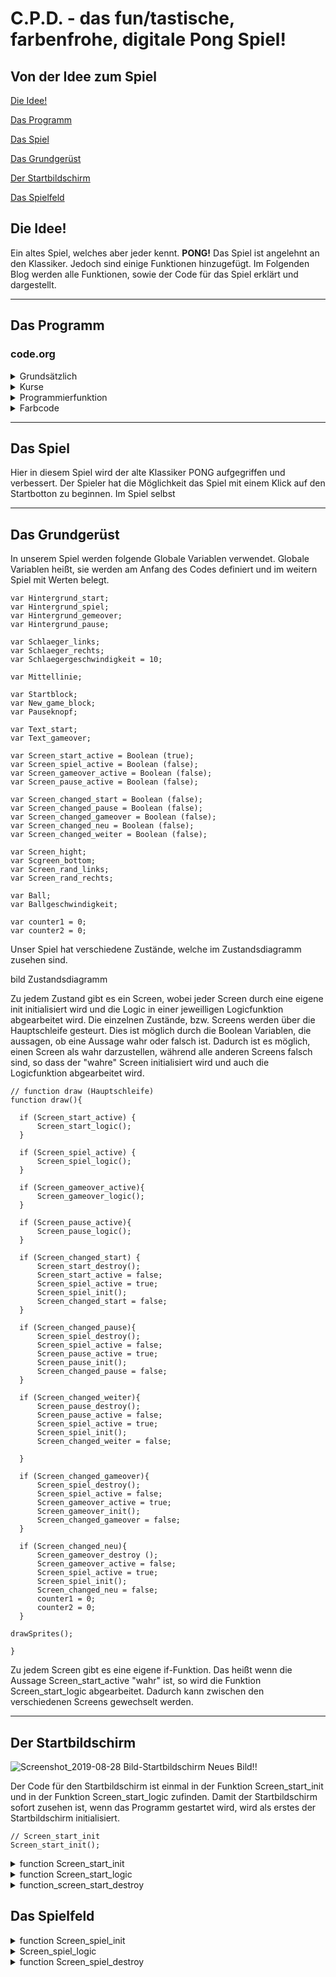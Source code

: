 # C.P.D. - das fun/tastische, farbenfrohe, digitale Pong Spiel!

## Von der Idee zum Spiel

[Die Idee!](#eins)

[Das Programm](#zwei)

[Das Spiel](#drei)

[Das Grundgerüst](#vier)

[Der Startbildschirm](#fünf)

[Das Spielfeld](#sechs)


## Die Idee! <a name="eins"></a>

Ein altes Spiel, welches aber jeder kennt. **PONG!** Das Spiel ist angelehnt an den Klassiker. Jedoch sind einige Funktionen hinzugefügt. Im Folgenden Blog werden alle Funktionen, sowie der Code für das Spiel erklärt und dargestellt.
<hr>


## Das Programm <a name="zwei"></a>
### code.org

<details>
  <summary>Grundsätzlich</summary>
  
  * Schüler sollen weltweit kostenlosen Zugang haben Informatik zu lernen. 
  * Über diese Seite kann der Lehrer einen Lehreraccount erstellen, sodass er alle Projekte der Schüler jederzeit abrufen kann. 
  * Mehrere Unternehmen unterstützen code.org. Z.B. Google, Microsoft und viele mehr.
  
  </details>

<details>
  <summary>Kurse</summary>
  Bei code.org können Nutzer auch ohne Anmeldung Kurse zum Thema programmieren machen. Dabei werden in verschiedene Altersstufen unterschieden. Auch gibt es Kurse für Nichtleser, sodass auch schon die Kleinsten programmieren lernen können.
  </details>
  
<details>
  <summary>Programmierfunktion</summary>
 Auf code.org können verschiedenen Module benutzt werden um ein Spiel oder sonstiges programmieren zu können. Um nun ein Spiel programmieren zu können, wird das Spielelabor ausgewählt. In diesem Labor kann alles auprobiert werden. code.org stellt bereits vorgefertigte Baussteine zur Verfügung. Diese können als Bausteine angezeigt werden oder aber auch als Javaskipt. Auch lassen sich eigende nicht vorhandene Befehle programmieren, wobei das Programm nicht alle Javaskript funktionen kennt.
  Es kann somit für Angfänger sowie fortgeschrittene leicht programmiert werden.
  Im App-Labor könne Spiele in Form einer App programmiert werden. Dadurch lassen sich diese Spiele auch auf Tablets oder Handys spielen. 
  </details>
  
<details>
  <summary>Farbcode</summary>
 Während man auf code.ord programmiert, wird man mit verschidenen Typen und Farben konfrontiert. Dabei variieren die Farben je nachdem in welcher Sprache man programmiert.
  
  Die Bausteine:
  * eine programmiete _Funktion_ ist immer grün
  * ein Baustein, der die _World_ beschreibt und definiert ist immer gelb
  * ein _Sprite_ oder _Groupe_ ist immer rot
  * die Bauteine der Kategorie _Drawing_ ist immer hellblau
  * ein Comment wird grau angezeigt
  * ein Baustein aus _Kontroll_ ist in einem mittelblau
  * eine Variable ist lila angezeigt
  * die Kategorie _Mathe_ ist orange
  
In diesem Spiel wurde allerdings in Javaskript geschrieben. Auch hier gibt es in code.org einen Farbencode, jedoch unterscheiden sich diese von dem Bausteincode.

  * die Variablen _var_ sowie die Funktionen wie zum Beispiel _if_ werden lila angezeigt
  * _Comments_ sind grün 
  * variierbare Element wie _Farben_ oder _Positionsangaben_ werden blau angezeigt
  * alle aderen _Texte_ sind grau
  * die Boolean, welche _true_ und _false_ definieren, sind blau
  
  </details>
  
  <hr>
 
 
## Das Spiel <a name="drei"></a>  

Hier in diesem Spiel wird der alte Klassiker PONG aufgegriffen und verbessert. Der Spieler hat die Möglichkeit das Spiel mit einem Klick auf den Startbotton zu beginnen. Im Spiel selbst 
 
 <hr>
 
 
## Das Grundgerüst <a name="vier"></a>

In unserem Spiel werden folgende Globale Variablen verwendet. Globale Variablen heißt, sie werden am Anfang des Codes definiert und im weitern Spiel mit Werten belegt.

```  
var Hintergrund_start;  
var Hintergrund_spiel;  
var Hintergrund_gemeover;  
var Hintergrund_pause;  

var Schlaeger_links;  
var Schlaeger_rechts;  
var Schlaegergeschwindigkeit = 10;  

var Mittellinie;  

var Startblock;  
var New_game_block;  
var Pauseknopf;  

var Text_start;  
var Text_gameover;  

var Screen_start_active = Boolean (true);  
var Screen_spiel_active = Boolean (false);  
var Screen_gameover_active = Boolean (false);  
var Screen_pause_active = Boolean (false);  

var Screen_changed_start = Boolean (false);  
var Screen_changed_pause = Boolean (false);  
var Screen_changed_gameover = Boolean (false);  
var Screen_changed_neu = Boolean (false);  
var Screen_changed_weiter = Boolean (false);  

var Screen_hight;  
var Scgreen_bottom;  
var Screen_rand_links;  
var Screen_rand_rechts;  

var Ball;  
var Ballgeschwindigkeit;   

var counter1 = 0;  
var counter2 = 0;
```  

Unser Spiel hat verschiedene Zustände, welche im Zustandsdiagramm zusehen sind.

bild Zustandsdiagramm

Zu jedem Zustand gibt es ein Screen, wobei jeder Screen durch eine eigene init initialisiert wird und die Logic in einer jeweilligen Logicfunktion abgearbeitet wird.
Die einzelnen Zustände, bzw. Screens werden über die Hauptschleife gesteurt. Dies ist möglich durch die Boolean Variablen, die aussagen, ob eine Aussage wahr oder falsch ist. Dadurch ist es möglich, einen Screen als wahr darzustellen, während alle anderen Screens falsch sind, so dass der "wahre" Screen initialisiert wird und auch die Logicfunktion abgearbeitet wird. 

```   
// function draw (Hauptschleife)
function draw(){

  if (Screen_start_active) {
      Screen_start_logic();
  }

  if (Screen_spiel_active) {
      Screen_spiel_logic();
  }
  
  if (Screen_gameover_active){
      Screen_gameover_logic();
  }
  
  if (Screen_pause_active){
      Screen_pause_logic();
  }

  if (Screen_changed_start) {
      Screen_start_destroy();
      Screen_start_active = false;
      Screen_spiel_active = true;
      Screen_spiel_init();
      Screen_changed_start = false;
  }
  
  if (Screen_changed_pause){
      Screen_spiel_destroy();
      Screen_spiel_active = false;
      Screen_pause_active = true;
      Screen_pause_init();
      Screen_changed_pause = false;
  }
  
  if (Screen_changed_weiter){
      Screen_pause_destroy();
      Screen_pause_active = false;
      Screen_spiel_active = true;
      Screen_spiel_init();
      Screen_changed_weiter = false;
      
  }
  
  if (Screen_changed_gameover){
      Screen_spiel_destroy();
      Screen_spiel_active = false;
      Screen_gameover_active = true;
      Screen_gameover_init();
      Screen_changed_gameover = false;
  }  
  
  if (Screen_changed_neu){
      Screen_gameover_destroy ();
      Screen_gameover_active = false;
      Screen_spiel_active = true;
      Screen_spiel_init();
      Screen_changed_neu = false;
      counter1 = 0;
      counter2 = 0;
  }

drawSprites();
  
}
```   
Zu jedem Screen gibt es eine eigene if-Funktion. Das heißt wenn die Aussage Screen_start_active "wahr" ist, so wird die Funktion Screen_start_logic abgearbeitet. Dadurch kann zwischen den verschiedenen Screens gewechselt werden. 

<hr>

 
## Der Startbildschirm <a name="fünf"></a>
 
 ![Screenshot_2019-08-28 Bild-Startbildschirm](https://user-images.githubusercontent.com/54102292/63863667-e54c8300-c9ae-11e9-9a05-4cec282734e9.png)
 Neues Bild!!
 
Der Code für den Startbildschirm ist einmal in der Funktion Screen_start_init und in der Funktion Screen_start_logic zufinden.
Damit der Startbildschirm sofort zusehen ist, wenn das Programm gestartet wird, wird als erstes der Startbildschirm initialisiert.

```  
// Screen_start_init
Screen_start_init();
```  

 <details>
  <summary>function Screen_start_init</summary>
 
 
 In der Funktion Screen_start_init wurde der Hintergrund (Hintergrund_start) als weiß festgelegt. Bei der Schrift (Text_start) wird einmal die Größe, die Schriftart, die Farbe und zum Schluss noch den eigentlichen Text mit der Position, wo dieser stehen soll, festgelgt.
  
   ```
  //Hintergrund_start 
      Hintergrund_start = backround("white");  
      
  //Text_start  
      Text_start = textSize(100);  
      Text_start = textFont("Calibri");  
      Text_start = fill("blue");  
      Text_start = text("PONG", 70,200);  
  ```
  ---
 Der Startblock (Startblock) wird ebenfalls in der Funktion Screen_start_init festgelegt. Hierbei wird durch den Befehl "createSprite" festgelegt, wo dieser Startblock liegen soll. Es wird neben der x und y Position auch die Höhe und die Breite festgelgt. Durch den Befehl "setAnimation" wird der Startblock mit der entsprechenden Animation ausgegeben. Die Animation ist bei Code.org im Zeichentrickbereich hinterlegt.

```
 //Startblock  
      Startblock = createSprite (200,285,150,50);  
      Startblock.seeAnimation("flatDark41_1");  
```
---
Der Ball welcher auf dem Startbildschirm "herumfliegt" wird ebenfals in dieser Funktion definiert. Auch hier haben wir wieder ein Sprite definiert mit einer x,y Koordinate. Ebenfalls haben wir die Weite und Höhe des Balles definiert und auch eine Farbe.
Damit der Ball sich bewegt, haben wir ebenfalls einen vorgefertigten Befehl von Code.org benutzt. Dieser heißt "Ball.velocity" wobei dann immer die jeweillige Achse mit rangehängt wird (Ball.velocityX). Damit wird die Geschwindigkeit in x- oder y- Richtung bestimmt.

```
//Ball
    Ball = createSprite ();
      Ball.x = 200;
      Ball.y = 200;
      Ball.width = 15;
      Ball.height = 15;
      Ball.shapeColor = "red";
      
      Ball.velocityX = 8;
      Ball.velocityY = 5;
  ``` 
  ---
Desweitern haben wir in dieser Funktion auch die Bildschirmgrenze definiert. Diese haben wir in Abhängikeit zur Spielfeldgröße gesetzt. Somit ist es egal, in welcher Größe das Spielfeld angezeigt wird. Dies haben wir mit dem Befehl World.height, bzw. World.width gemacht.
  ```
//Screen_height_start
    Screen_height = 0;

//Screen_bottom_start
    Screen_bottom = World.height;
      
//Screen_Rand_links
    Screen_rand_links = 0;
      
//Screen_Rand_rechts
    Screen_rand_rechts = World.width;
```
---
    
  
  ![Screenshot_2019-08-28 Startbutton-Bild](https://user-images.githubusercontent.com/54102292/63864321-ed58f280-c9af-11e9-909a-866e0d629293.png)

  </details> 
  
<details>
  <summary>function Screen_start_logic</summary>
  
  Als erstes haben wir nochmal den Hintergrund und den Text definiert, damit der Ball welcher über den Bildschirm fliegt auch zu sehen ist und es nicht zu einer langen Reihe an Bällen kommt.
  Damit der Ball am Bildschirm Rand abprallt, haben wir if Funktion definiert. Die besagen, dass wenn der Ball den Bildschirmrand berührt, die Ballgeschwindigkeit (Ball.velocity) sich vom Vorzeichen her umdreht (mal -1). Dadurch verändert sich der X- bzw. Y-Wert, undsomit die Richtung des Balles. Dies haben wir bei allen vier Bildschirmrändern getan.  
  ```
//Ball.isTouching Screen_height
  if (Ball.y < Screen_height){
      Ball.velocityY = -1*Ball.velocityY;
  }
  
//Ball.isTouching Screen_bottom
  if (Ball.y > Screen_bottom){
      Ball.velocityY = -1*Ball.velocityY;
  }

// Ball.x < Screen_rand_links 
 if (Ball.x < Screen_rand_links){
      Ball.velocityX = -1*Ball.velocityX;
  }

// Ball.x > Screen_rand_rechts 
  if (Ball.x > Screen_rand_rechts){
      Ball.velocityX = -1*Ball.velocityX;
  }
```
---

Damit das Spiel gestartet werden kann, haben wir den Startblock. Wenn man auf diesen mit der Maus klickt, erklingt ein Sound, welchen wir aus der Soundbibliothek von Code.org haben. Desweitern wird definiert, das die Aussage Screen_changed_start "wahr" ist. Dadurch "springt" der Computer wieder in die Hauptschleife, um dort die if-Funktion für Screen_changed_start auszuführen.

```
// mousePressedOver (Startblock)
  if (mousePressedOver(Startblock)){
      Screen_changed_start=true;
      playSound ("https://audio.code.org/start1.mp3");
  }
```
  </details>
  
<details>
  <summary>function_screen_start_destroy</summary>
  
 In werden alle Angaben, welche wir in Screen_start_init gemacht haben "zerstört". Das heißt sie werden nicht mehr auf dem Bildschirm angezeigt, können aber falls man wieder in Screen_start_init kommt, wiederhergestellt werden. Diese Funktion brauchen wir, um zwischen den einzelnen Screens wechseln zu können.
 
``` 
function Screen_start_destroy (){
 
    Hintergrund_start.destroy;
    Text_start.destroy;
    Startblock.destroy();
    Ball.destroy();
}
``` 
</details>

 
 ## Das Spielfeld <a name="sechs"></a>
 
 <details>
  <summary>function Screen_spiel_init</summary>
Durch die Hauptschleife kommt man nun in die init-Funktion vom "Spiel". Als erstes haben wir wieder den Hintergrund (Hintergrund_spiel) defieniert. Hier haben wir uns für Grün entschieden, da wir somit eine Tischtennisplatten emittieren können. Desweitern haben wir noch eine Mittellinie (Mittellinie) definiert, damit die Spieler besser in die zwei Hälften unterscheiden können.
  
  ```
// Hintergrund_Spiel
    Hintergrund_spiel = background("green");

// Mittellinie
    Mittellinie = stroke("yellow");
    Mittellinie = strokeWeight("1");
    Mittellinie = line(World.wdith/2,World.height);
```
--- 

Die Schläger (Schlaeger_rechts / Schlaeger_links) haben wir wieder durch den Befehl createSprite programmiert. Die Schläger haben wir in Abhängigkeit zur Bildschirmgröße gesetzt, damit es egal ist, wie groß dieser später ist. Dies haben wir durch die World.height / bzw. World.width gemacht. So ist die Höhe der Schläger zum Beispiel ein achtel der Bildschirmgröße (World.width/8). So ist gewährleistet, dass der Schläger nicht zu klein, zu groß, zu breit, zu dünn für den Bildschrim ist. Auch haben wir die Position in Abhängigkeit zur Bildschirmgröße gestzt, so dass der Abstand zum Bildschirmrand immer gleich ist.
Die Schläger haben wir mit unterschiedlichen Farben belegt, damit man diese besser auseinanderhalten kann und die Spieler so einer Farbe zugewiesen werden.

```
//Schläger_rechts
    Schlaeger_rechts = createSprite ();
      Schlaeger_rechts.x = World.height/1.08;
      Schlaeger_rechts.y = World.height/2;
      Schlaeger_rechts.width = World.width/40;
      Schlaeger_rechts.height = World.width/8;
      Schlaeger_rechts.shapeColor = "blue";

//Schläger_links
    Schlaeger_links = createSprite();
      Schlaeger_links.x = World.height/13.33;
      Schlaeger_links.y = World.height/2;
      Schlaeger_links.width = World.width/40;
      Schlaeger_links.height = World.height/8;
      Schlaeger_links.shapeColor = "red";
```
--- 
Auch in dieser Funktion haben wir die Spielgröße definiert, allerdings anders als beim Startbildschirm. Die Ränder Links und Rechts (Screen_rand_links / Screen_rand_rechts) sind gleich geblieben. Die Höhe des Spielfeldes haben wir mit der Schlägergröße in Zusammenhang gesetzt. Da die normale Höhe in unserem Fall 0 ist, haben wir hier die Schlägergröße durch zwei grechnet, damit der Schläger nicht zur Hälfte verschwindet, da der Fixpunkt des Schläger die Mitte ist, wenn man ihn nach oben bewegt. Die Unterseite des Spielfeldes, haben wir durch die Bildschirmgröße (World.height) minus die Schlägergröße (Schlaeger_links.height)
durch zwei definiert. Dadurch verschwindet der Schläger beim runterbewegen auch nicht zur Hälfte, aufgrund des Fixpunktes in der Mitte des Schlägers.

```   
//Screen_height_spiel = (Schlägergröße / 2)
    Screen_height = (Schlaeger_links.height / 2);

//Screen_bottom_spiel = Bildschirmgröße - (Schlägergröße / 2)
    Screen_bottom = World.height - (Schlaeger_links.height / 2); 
      
//Screen_Rand_links
    Screen_rand_links = 0;
      
//Screen_Rand_rechts
    Screen_rand_rechts = World.width;
```
---

Den Spielball haben wir wie in der Funktion Screen_start_init definiert. Durch createSprite und die jeweilligen Größenangaben und Koordinaten. Diese mal haben wir den Ball mit der Farbe weiß belegt, damit er angepasst zum restlichen Spiel ist.

```
//Ball
    Ball = createSprite ();
      Ball.x = 200;
      Ball.y = 200;
      Ball.width = 15;
      Ball.height = 15;
      Ball.shapeColor = "white" ;
```
Die Ballgeschwindigkeit, wird hier zufällig gewählt. Dies haben wir durch ein Funktion (function zufaellige_zahl) ausgedrückt. Hierbei wird für die Geschwindigkeit und Richtung eine zufällige Zahl zwischen -8 und 8 (randomNumber (-8,8)) vom Computer ausgewählt. Wenn diese bei der X-Koordinate allerdings null beträgt, greift die if-funktion Ball.velocityX = 0. Dort wird die Geschwindigkeit mit einer festen Zahl belegt. Dies haben wir gemacht, damit der Ball nicht in der Mitte des Spielfeldes sich nur nach oben und unten bewegt.

```
Ballgeschwindigkeit = zufaellige_zahl();
  function zufaellige_zahl (){
    Ball.velocityY = randomNumber (-8,8);
    Ball.velocityX = randomNumber (-8,8);
    if (Ball.velocityX == 0){
      Ball.velocityX = 3.5;
    }
  }
```
  </details>
  
<details>
  <summary>Screen_spiel_logic</summary>
Auch hier haben wir den Hintergrund und die Mittellinie nochmals definiert, damit der Ball sich auch wirklich bewegt und es sich nicht mehrer Bälle bilden.
Desweitern haben wir hier den Spielstand (counter1 /counter2) eingefügt, dieser ist eine Variable, welche wir bei den globalen Variablen mit null belegt haben. Diese Variablen wird nun durch den Befehl text angezeigt. 
 
```
// Hintergrund2
    Hintergrund_spiel = background("green");

// Mittellinie
    Mittellinie = stroke("white");
    Mittellinie = strokeWeight("5");
    Mittellinie = line(200,0,200,400);

//Counter 
    fill ("white");
    text(counter1,130,80);
    text(counter2,220,80);
```
---
Damit der Ball während des Spieles, dass heißt zwischen zwei Punkten, nicht bei der gleichen Geschwindigkeit bleibt, haben wir den Ball so programmiert, dass dieser mit der Zeit schneller wird. Allerdings nimmt er eher langsam an Geschwindigkeit zu, damit er falls der Ball grundsätzlich eher schneller ist nicht zu schnell wird. Das schnellerwerden haben wir durch den Befehl Ball.getSpeedAndDirection programmiert. Hierbei wird die Geschwindigkeit immer um 0,005 erhöht und die Richtung bleibt gleich.

```
//Ball wird schneller
    Ball.setSpeedAndDirection(Ball.getSpeed()+0.005,Ball.getDirection()+0);
 ``` 
 --- 
 Wenn der x-Koordinate des Balles (Ball.x) größer ist als der Wert für den linken Bildschrimrand (Scree_rand_links), wird der entsprechende Zählstand um eins ehöt und der Ball wird wieder in der Mitte des Spielfeldes angezeigt.
Der Zählstand wird um eins erhöt, in dem beim entsprechenden Counter +1 gerechnet wird. 
Beim Ball werden x- und y-Koordinaten festgelegt, wo dieser wieder auftauchen soll, nach dem er über den Bildschirmrand geflogen ist. Damit der Ball nicht immer in die gleiche Richtung fliegt und auch nicht immer die gleiche Geschwindigkeit hat, haben wir diese (Ball.velocity) wieder mit einer zufälligen Zahl (randomNumber) belegt. Dabei haben wir den Zahlenbereich immer so festgelgt, dass der Ball auf die Spielhälfte fliegt, als ob der Spieler der ein Punkt gemacht hat, einen Aufschlag ausführen würde. Das heißt, beim linken Rand ist der Bereich der x-Geschwindigeit -8 bis -4 und die y-Geschwindigkeit -8 bis 8. Somit fliegt der Ball zuerst in die linke Spielfeldhälfte. Allerdings immer in einem anderen Winkel, so dass dies nicht absehbar ist. Beim rechten Spielfeldrand ist es genauso, nur das der Bereich der x-Geschwindigkeit 4 bis 8 ist und die y-Geschwindigkeit einen Bereich von -8 bis 8 hat.

```
// Ball.x < Screen_rand_links counter2  
   if (Ball.x < Screen_rand_links){
  
      Ball.velocityX = randomNumber (-8,-4);
      Ball.velocityY = randomNumber (-8,8);
      Ball.x = 200;
      Ball.y = 200;
      counter2 += 1;
  }

// Ball.x > Screen_rand_rechts counter1 
  if (Ball.x > Screen_rand_rechts){
    
      Ball.velocityX = randomNumber (4,8);
      Ball.velocityY = randomNumber (-8,8);
      Ball.x = 200;
      Ball.y = 200;
      counter1 += 1;
  }
  ```
  --- 
  Auch haben wir einen "Drall" des Balles programmiert. Wenn der Schläger sich bewegt, während der Ball diesen trifft, prallt er in einem anderen Winkel ab, als wenn der Schläger sich nicht bewegen würde. Das heißt damit dieser Drall durchgeführt wird, müssen die Bedingungen, dass der Schläger sich bewegt und das der Ball den Schläger brührt, beide erfüllt sein. Dies haben wir durch eine if-Funktion definiert. Wenn diese Bedingungen beide erfüllt werden, wird die y-Geschwindigkeit (Ball.velocityY) des Balles - bzw. + 1,5 gerechnet. - wird gerechnet, wenn der Schläger sich nach oben bewegt und + wenn der Schläger sich nach unten bewegt. Dadurch verändert sich die Richtung sowie auch zum Teil die Geschwindigkeit.

```
// Drall beim Wegziehen Schlaeger_links
  if (keyDown("W") && Ball.isTouching (Schlaeger_links)){
      Ball.velocityY -= 1.5;
  }
  if (keyDown ("S") && Ball.isTouching (Schlaeger_links)){
      Ball.velocityY +=1.5;
  }
  
// Drall beim Wegziehen Schlaeger_rechts
  if (keyDown ("up") && Ball.isTouching (Schlaeger_rechts)){
      Ball.velocityY -=1.5;
  }
  if (keyDown ("down") && Ball.isTouching (Schlaeger_rechts)){
      Ball.velocityY +=1.5;
  }
  ```
  --- 

Die Schlägerbewegung haben wir an Tasten gebunden. So sind die Tasten "W" und "S" für den linken Schläger, zum hoch und runter bewegung. Und die Pfeiltasten für den rechten Schläger zum hoch und runter bewegen. 
Auch dies haben wir wieder durch eine if-Funktion programmiert. Diese sagt aus, dass wenn der die Taste sich nach unten bewegt (keyDown), das die y-Koordinate des Schlägers um die Schlägergeschwindigkeit addiert oder subtrahiert wird. Die Schlägergeschwindigkeit haben wir in den globalen Variablen mit 10 definiert. Das heißt die y-Koordinate wird immer um 10 subtrahiert, bzw. addiert. Desweitern haben wir in der Bedingung der if-Funktion noch definiert, dass der die y-Koordinate (Schlaeger_links.y) nicht größer bzw. kleiner als die Bildschirmhöhe bzw. der Bildschirmrand unten sein darf. 

```
// keyDown (up)
  if (keyDown("W")&& (Schlaeger_links.y > Screen_height)){
      //Schlaeger_links.y = Schlaeger_links.y-Schlaegergeschwindigkeit;
        Schlaeger_links.y -= Schlaegergeschwindigkeit;
  }

//keyDown (down)
  if (keyDown("S")&& (Schlaeger_links.y < Screen_bottom)) {
     //Schlaeger_links.y = Schlaeger_links.y + Schlaegergeschwindigkeit;
      Schlaeger_links.y += Schlaegergeschwindigkeit;
  }

//keyDown (W)
  if (keyDown("up")&&(Schlaeger_rechts.y > Screen_height)) {
      //Schlaeger_rechts.y = Schlaeger_rechts.y - Schlaegergeschwindigkeit;
        Schlaeger_rechts.y -= Schlaegergeschwindigkeit;
  }

//keyDown (S)
  if (keyDown("down")&&(Schlaeger_rechts.y < Screen_bottom)) {
     //Schlaeger_rechts.y = Schlaeger_rechts.y + Schlaegergeschwindigkeit;
      Schlaeger_rechts.y += Schlaegergeschwindigkeit;
  }
```
--- 
Damit der Ball auch vom Schläger abprallt, haben wir beim Drall eine if-Funktion programmiert, die ausgeführt wird, wenn der Ball den Schläger berührt. Dies haben wir durch Ball.isTouching definiert. Wenn der Ball nun den Schläger berührt, wir die x-Geschwindigkeit (Ball.velocityX) des Balles mal -1 gerechnent, da diese sich somit ändert und der Ball in dem Winkel Einfallswinkel = Ausfallswinkel weiterfliegt.
Außerdem wird immer ein Sound gespielt, welcher aus der Soundbibliothek von Code.org ist. Dies haben wir  über den Befehl playSound programmiert.

```
//Ball.isTouching Schlaeger_links
  if (Ball.isTouching(Schlaeger_links)){
      Ball.velocityX = -1*Ball.velocityX;
      playSound ("https://audio.code.org/goal1.mp3");
      
  }
  
//Ball.isTouching Schlaeger_rechts
  if (Ball.isTouching(Schlaeger_rechts)){
      Ball.velocityX = -1*Ball.velocityX;
      playSound ("https://audio.code.org/goal1.mp3");

``` 
--- 
Damit der Ball wie auf dem Startbildschirm von der oberen Kante des Bildschirmes und der unteren Kante des Bildschirmes abprallt, haben wir auch hier ein if-Funktion programmiert. Sobald die y-Kooradinate des Balles (Ball.y) kleiner bzw. größer als die Bildschirmhöhe (Screen_height) bzw. Blidschirmunterkante (Screen_bottom) wird auch hier die y-Geschwindigkeit (Ball.velocityY) mit -1 multipliziert. Desweiteren wird bei der x-Geschwindigkeit (Ball.velocityX) plus eins gerechnet.

```
//Ball.isTouching Screen_height
  if (Ball.y < Screen_height){
      Ball.velocityY = -1*Ball.velocityY;
      Ball.x = Ball.x+1;
  }
  
//Ball.isTouching Screen_bottom
  if (Ball.y > Screen_bottom){
      Ball.velocityY = -1*Ball.velocityY;
      Ball.x = Ball.x+1;
  }
  
  ```
  --- 
  Um das Spiel zu pausieren, muss man die Leertaste drücken. Dies haben wir wieder durch eine if-Funktion programmiert. Sobald die Leertaste gedrückt wird (keyDown), wird die Aussage Screen_changed_pause als "wahr" definiert. Dadurch wird durch die Hauptschleife der Bildschirm für die Pause initalisiert.

```
// Pause
  if (keyDown ("space")){
      Screen_changed_pause = true;
  }
```
--- 
Das gleiche wie bei der Pausefunktion gilt auch bei der Gameoverfunktion. Nur das hier die Bedingung erfüllt sein muss, dass einer der Beiden counter die 10 als Wert haben muss. Dann wird auch hier die Aussage Screen_changed_gameover als "wahr" definiert. Desweitern wird noch ein Sound gespielt, welcher wieder durch den Befehl playSound ausgeführt wird.

```
// Game Over
  if (counter1 === 10 || counter2 === 10 ){
      Screen_changed_gameover = true;
      playSound ("https://audio.code.org/failure3.mp3");
  }
}
```  
  </details>
  
<details>
  <summary>function Screen_spiel_destroy</summary>
  
  </details>
  

  
  
